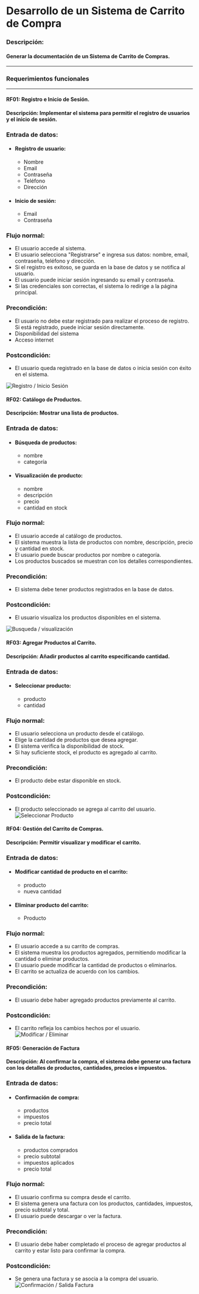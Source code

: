 # Desarrollo de un Sistema de Carrito de Compra #
### **Descripción:** 
#### Generar la documentación de un Sistema de Carrito de Compras. 
------
### **Requerimientos funcionales** 
----
#### **RF01:** Registro e Inicio de Sesión.     
#### **Descripción:**  Implementar el sistema para permitir el registro de usuarios y el inicio de sesión.
### **Entrada de datos:**
- #### **Registro de usuario:**
  -	Nombre 
  - Email
  - Contraseña
  - Teléfono
  - Dirección
- #### **Inicio de sesión:**
  - Email
  - Contraseña
### **Flujo normal:**
- El usuario accede al sistema.
- El usuario selecciona "Registrarse" e ingresa sus datos: nombre, email, contraseña, teléfono y dirección.
- Si el registro es exitoso, se guarda en la base de datos y se notifica al usuario.
- El usuario puede iniciar sesión ingresando su email y contraseña.
- Si las credenciales son correctas, el sistema lo redirige a la página principal.

### **Precondición:**
- El usuario no debe estar registrado para realizar el proceso de registro. Si está registrado, puede iniciar sesión directamente.
- Disponibilidad del sistema
- Acceso internet
### **Postcondición:**
- El usuario queda registrado en la base de datos o inicia sesión con éxito en el sistema.

![Registro / Inicio Sesión](out/Diagramas/RF_Diagramasrf01/RF01.png)

#### **RF02:** Catálogo de Productos.
#### **Descripción:** Mostrar una lista de productos.
### **Entrada de datos:**
- #### **Búsqueda de productos:**
	- nombre
	- categoría
- #### **Visualización de producto:**
    - nombre
    - descripción
    - precio
    - cantidad en stock

### **Flujo normal:**
- El usuario accede al catálogo de productos.
- El sistema muestra la lista de productos con nombre, descripción, precio y cantidad en stock.
- El usuario puede buscar productos por nombre o categoría.
- Los productos buscados se muestran con los detalles correspondientes.

### **Precondición:**
-  El sistema debe tener productos registrados en la base de datos.
### **Postcondición:**
-  El usuario visualiza los productos disponibles en el sistema.

![Busqueda / visualización](out/Diagramas/RF_Diagramasrf02/RF02.png)

#### **RF03:** Agregar Productos al Carrito.

#### **Descripción:** Añadir productos al carrito especificando cantidad.

### **Entrada de datos:**

- #### **Seleccionar producto:**
  - producto
  - cantidad 

### **Flujo normal:**
- El usuario selecciona un producto desde el catálogo.
- Elige la cantidad de productos que desea agregar.
- El sistema verifica la disponibilidad de stock.
- Si hay suficiente stock, el producto es agregado al carrito.

### **Precondición:**
-  El producto debe estar disponible en stock.
### **Postcondición:**
-  El producto seleccionado se agrega al carrito del usuario.
![Seleccionar Producto](out/Diagramas/RF_Diagramasrf03/RF03.png)

#### **RF04:** Gestión del Carrito de Compras.

#### **Descripción:** Permitir visualizar y modificar el carrito.
### **Entrada de datos:**

- #### **Modificar cantidad de producto en el carrito:**
   - producto
   - nueva cantidad
- #### **Eliminar producto del carrito:**
   - Producto
### **Flujo normal:**
- El usuario accede a su carrito de compras.
- El sistema muestra los productos agregados, permitiendo modificar la cantidad o eliminar productos.
- El usuario puede modificar la cantidad de productos o eliminarlos.
- El carrito se actualiza de acuerdo con los cambios.

### **Precondición:**
- El usuario debe haber agregado productos previamente al carrito.

### **Postcondición:**
- El carrito refleja los cambios hechos por el usuario.
![Modificar / Eliminar](out/Diagramas/RF_Diagramasrf04/RF04.png)

#### **RF05:** Generación de Factura

#### **Descripción:** Al confirmar la compra, el sistema debe generar una factura con los detalles de productos, cantidades, precios e impuestos.

### **Entrada de datos:**
- #### **Confirmación de compra:**
   - productos 
   - impuestos
   - precio total
- #### **Salida de la factura:**
   - productos comprados
   - precio subtotal
   - impuestos aplicados
   - precio total

### **Flujo normal:**
- El usuario confirma su compra desde el carrito.
- El sistema genera una factura con los productos, cantidades, impuestos, precio subtotal y total.
- El usuario puede descargar o ver la factura.

### **Precondición:**
- El usuario debe haber completado el proceso de agregar productos al carrito y estar listo para confirmar la compra.

### **Postcondición:**
- Se genera una factura y se asocia a la compra del usuario.
![Confirmación / Salida Factura](out/Diagramas/RF_Diagramasrf05/RF05.png)

